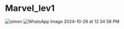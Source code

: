 # Marvel_lev1
![simon](https://github.com/user-attachments/assets/23afea25-cfbd-4dca-8261-138279522365)
![WhatsApp Image 2024-10-26 at 12 34 58 PM](https://github.com/user-attachments/assets/c2ce7384-9813-4200-a5e2-5fa495c9beaf)
